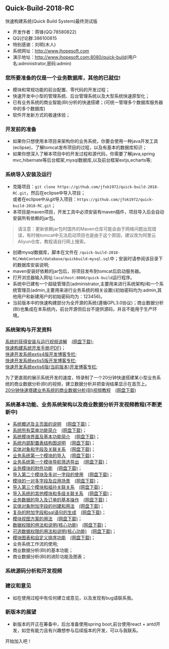 ## Quick-Build-2018-RC

快速构建系统(Quick Build System)最终测试版

* 开发作者：蒋锋(QQ:78580822)
* QQ讨论群:386100815
* 特别感谢：刘明(木人)
* 系统网址：<http://www.jhopesoft.com>
* 演示地址：<http://www.jhopesoft.com:8080/quick-build>(用户名:administrator,密码:admin)

### 您所要准备的仅是一个业务数据库，其他的已就位!
* 模块和常规功能的前台配置、零代码的开发过程；<br/>
* 快速开发中小型的管理系统、后台管理系统以及大型系统快速原型化；<br/>
* 已有业务系统的商业智能(BI)分析的快速搭建；(可统一管理多个数据库服务器中的多个数据库)<br/>
* 软件开发新方式的极速体验；

### 开发前的准备
* 如果你只想使用本项目来架构你的业务系统，你要会使用一种java开发工具(eclipse)，了解tomcat发布项目的过程，以及有基本的数据库知识；
* 如果你想深入了解本项目中的开发过程和源代码，你需要了解java,spring mvc,hibernate等后台框架,mysql数据库,以及前台框架extjs,echarts等;

### 系统导入安装及运行
* 克隆项目：`git clone https://github.com/jfok1972/quick-build-2018-RC.git`，然后在eclipse中导入项目；<br/>或者在eclipse中从git导入项目：`https://github.com/jfok1972/quick-build-2018-RC.git`；
* 本项目是maven项目，开发工具中必须安装有maven插件，项目导入后会自动安装所有依赖的jar包。

> 请注意：更新依赖jar包时国外的Maven仓库可能会由于网络问题出现错误，有时候tomcat中无法启动项目也是由于这个原因，建议改为阿里云Aliyun仓库，教程请自行网上搜索。

* 创建mysql数据库，脚本在文件在 `/quick-build-2018-RC/WebContent/database/quickbuild-mysql.sql`中；安装时请参阅该目录下的数据库安装说明;
* maven安装好依赖的jar包后，将项目发布到tomcat后启动服务器。
* 打开浏览器输入网址:`localhost:8080/quick-build`运行程序。
* 系统中已建有一个超级管理员(administrator,主要用来进行系统架构)和一个系统管理员(admin,主要用来进行业务系统的相关设置)(初始密码均为:admin,其他用户和新建用户的初始密码均为：123456)。
* 当前版本中的快速构建部分为全开源的系统(遵循GPL3.0协议)；商业数据分析(BI)也集成在本系统内，前台开源但后台不提供源码，并且不能用于生产环境。

### 系统架构与开发资料

[系统的获得安装与运行视频讲解](https://v.youku.com/v_show/id_XMzg2MzUzMDQwNA==.html?spm=a2h0j.11185381.listitem_page1.5~A&&f=51517157)　[(网盘下载)](https://pan.baidu.com/s/1NbQnU3oqyYXuPIeza_MCdQ);<br/>
[快速构建系统开发手册(PDF)](http://www.jhopesoft.com/快速构建系统开发手册.pdf)；<br/>
[快速开发系统extjs4版开发博客专栏](https://blog.csdn.net/column/details/jfok1972-design.html);<br/>
[快速开发系统extjs5版开发博客专栏](https://blog.csdn.net/column/details/extjs5.html);<br/>
[快速开发系统extjs6版(当前版本)开发博客专栏](https://blog.csdn.net/column/details/cfcmms.html);

为了更直观的展示系统开发的速度，特录制了一个20分钟快速搭建某小型业务系统的商业数据分析(BI)的视频，建立数据分析并把查询结果显示在首页上。<br/>
[20分钟快速塔建业务系统的商业数据分析(BI)视频教程](https://v.youku.com/v_show/id_XMzg2MzUzOTg0NA==.html?spm=a2hzp.8253876.0.0&f=51517157)　[(网盘下载)](https://pan.baidu.com/s/1abcc3tLzxTvwJHIcv19Y5w)

### 系统基本功能、业务系统架构以及商业数据分析开发视频教程(不断更新中)

* [系统概述及主页面的说明](https://v.youku.com/v_show/id_XMzg2MzU0MzczMg==.html?spm=a2hzp.8253876.0.0&f=51517157)　[(网盘下载)](https://pan.baidu.com/s/1cjTlvmTRs92QYgEeSH_pjA)；
* [系统所有菜单功能简介](https://v.youku.com/v_show/id_XMzg2MzU0NzMyMA==.html?spm=a2hzp.8253876.0.0&f=51517157)　[(网盘下载)](https://pan.baidu.com/s/1wNqD4tgZlV-174MBxckS7A)；
* [系统模块界面及基本功能简介](https://v.youku.com/v_show/id_XMzg2MzU1MTIwNA==.html?spm=a2h0j.11185381.listitem_page1.5!5~A&&f=51517157)　[(网盘下载)](https://pan.baidu.com/s/1Eh86rew4VHbickXOhkGUGQ)；
* [系统内部配置表结构图说明](https://v.youku.com/v_show/id_XMzg2MzU1NzMwNA==.html?spm=a2h0j.11185381.listitem_page1.5!6~A&&f=51517157)　[(网盘下载)](https://pan.baidu.com/s/1fc_EX5OqZsox4CsApNOVnw)；
* [实体对象和字段及关联关系](http://v.youku.com/v_show/id_XMzg2NDI3NTQyMA==.html?f=51517157)　[(网盘下载)](https://pan.baidu.com/s/1qumypRjiLgPiiCI2bS9ToA)；
* [业务系统第一个模块的导入](http://v.youku.com/v_show/id_XMzg2NzgxNjMxNg==.html)　[(网盘下载)](https://pan.baidu.com/s/1OnObtdwdSjMJOFG0kDojgA)；
* [业务系统第一个模块导航筛选导出](http://v.youku.com/v_show/id_XMzg3MDQ4NTEzMg==.html)　[(网盘下载)](https://pan.baidu.com/s/1_VckK5aXKxC9Eb4ilkcJIA)；
* [业务模块的附件功能](http://v.youku.com/v_show/id_XMzg3ODM0ODU5Mg==.html)　[(网盘下载)](https://pan.baidu.com/s/18G38UQqULcU9dRip69GL_A)；
* [导入第二个模块及多对一字段的使用](http://v.youku.com/v_show/id_XMzg3OTc2MjQ1Ng==.html)　[(网盘下载)](https://pan.baidu.com/s/1Q-lKWS2W2y7a4YmxHE8ADg)；
* [模块的一对多字段及应用场景](http://v.youku.com/v_show/id_XMzg4MjA5NTAwMA==.html)　[(网盘下载)](https://pan.baidu.com/s/1SP767UdBGjcEeZyzjR9wSQ)；
* [导入第三个模块和祖孙关联关系](http://v.youku.com/v_show/id_XMzg4Mzg0Nzg2MA==.html)　[(网盘下载)](https://pan.baidu.com/s/1oWiRlIpiUITBCXCwaHL5hA)；
* [导入系统的其他模块和多级关联关系](http://v.youku.com/v_show/id_XMzg4NTU4OTM5Ng==.html)　[(网盘下载)](https://pan.baidu.com/s/1upiy_p9uWZ0bFV3Vhe8XpQ)；
* [业务数据的导入及订单的基本操作](http://v.youku.com/v_show/id_XMzg4NzI4ODkyNA==.html)　[(网盘下载)](https://pan.baidu.com/s/1sAyuZSG1DuaC2fLsCnPfww)；
* [实体对象附加字段的创建和用法](http://v.youku.com/v_show/id_XMzg4OTA1OTQ5Mg==.html)　[(网盘下载)](https://pan.baidu.com/s/1sgXfQYfrmH48ZOcW8FOZpQ)；
* [复杂的附加字段和sql语句的生成](http://v.youku.com/v_show/id_XMzg5MDY5MjY2MA==.html)　[(网盘下载)](https://pan.baidu.com/s/1ETawoxuVMapEJElAWSPCvA)；
* [模块视图方案的用法](http://v.youku.com/v_show/id_XMzg5MzgzODU1Ng==.html)　[(网盘下载)](https://pan.baidu.com/s/1d6tnCucZcWZgfERd7Fn7FQ)；
* [数据权限的用法和说明(核心功能)](http://v.youku.com/v_show/id_XMzg5Njk2OTUwNA==.html)　[(网盘下载)](https://pan.baidu.com/s/1ikQo5-q3stOcE6KpYGBknA)；
* [可选数据权限的用法和说明(核心功能)](http://v.youku.com/v_show/id_XMzg5ODgzMjM5Ng==.html)　[(网盘下载)](https://pan.baidu.com/s/1Wz5D79Du0Bsh408QtP0Pvg)；
* [模块图表和自定义排序功能](http://v.youku.com/v_show/id_XMzkwNTMzODUyOA==.html)　[(网盘下载)](https://pan.baidu.com/s/1I7HTCCeLzPxZ3ew73LUATw)；
* 业务系统工作流的使用;
* 商业数据分析(BI)的基本功能；
* 商业数据分析(BI)的进阶功能及图表；

### 系统源码分析和开发视频


### 建议和意见
* 如在使用过程中有任何建立或意见，以及发现有bug请联系我。

### 新版本的展望
* 新版本的开正在筹备中，后台准备使用spring boot,前台使用react + antd开发，如您有能力且有兴趣想参与后续版本的开发，可以与我联系。


开始加入吧！

